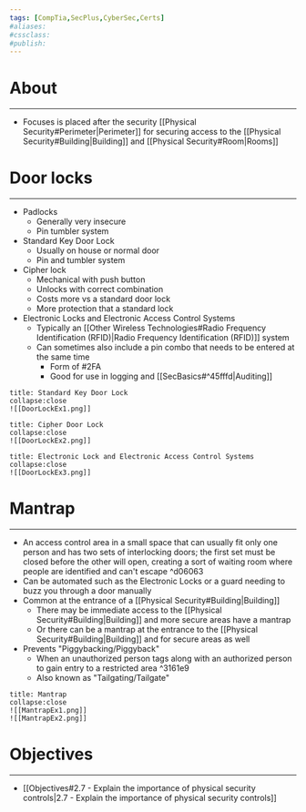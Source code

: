 ```yaml
---
tags: [CompTia,SecPlus,CyberSec,Certs]
#aliases:
#cssclass:
#publish:
---
```


# About
---
- Focuses is placed after the security [[Physical Security#Perimeter|Perimeter]] for securing access to the [[Physical Security#Building|Building]] and [[Physical Security#Room|Rooms]]

# Door locks
---
- Padlocks
	- Generally very insecure
	- Pin tumbler system 
- Standard Key Door Lock
	- Usually on house or normal door
	- Pin and tumbler system
- Cipher lock
	- Mechanical with push button
	- Unlocks with correct combination
	- Costs more vs a standard door lock
	- More protection that a standard lock
- Electronic Locks and Electronic Access Control Systems
	- Typically an [[Other Wireless Technologies#Radio Frequency Identification (RFID)|Radio Frequency Identification (RFID)]] system
	- Can sometimes also include a pin combo that needs to be entered at the same time
		- Form of #2FA 
		- Good for use in logging and [[SecBasics#^45fffd|Auditing]]

```ad-example
title: Standard Key Door Lock
collapse:close
![[DoorLockEx1.png]]
```

```ad-example
title: Cipher Door Lock
collapse:close
![[DoorLockEx2.png]]
```

```ad-example
title: Electronic Lock and Electronic Access Control Systems
collapse:close
![[DoorLockEx3.png]]
```

# Mantrap
---
- An access control area in a small space that can usually fit only one person and has two sets of interlocking doors; the first set must be closed before the other will open, creating a sort of waiting room where people are identified and can't escape ^d06063
- Can be automated such as the Electronic Locks or a guard needing to buzz you through a door manually
- Common at the entrance of a [[Physical Security#Building|Building]]
	- There may be immediate access to the [[Physical Security#Building|Building]] and more secure areas have a mantrap
	- Or there can be a mantrap at the entrance to the [[Physical Security#Building|Building]] and for secure areas as well
- Prevents "Piggybacking/Piggyback"
	- When an unauthorized person tags along with an authorized person to gain entry to a restricted area ^3161e9
	- Also known as "Tailgating/Tailgate"

```ad-example
title: Mantrap
collapse:close
![[MantrapEx1.png]]
![[MantrapEx2.png]]
```

# Objectives
---
- [[Objectives#2.7 - Explain the importance of physical security controls|2.7 - Explain the importance of physical security controls]]